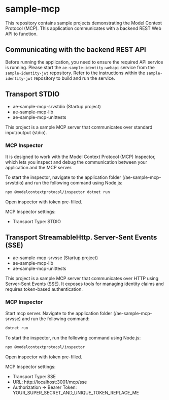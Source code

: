 # sample-mcp

This repository contains sample projects demonstrating the Model Context Protocol (MCP). This application communicates with a backend REST Web API to function. 

## Communicating with the backend REST API
Before running the application, you need to ensure the required API service is running. Please start the `ae-sample-identity-webapi` service from the `sample-identity-jwt` repository. Refer to the instructions within the `sample-identity-jwt` repository to build and run the service.

## Transport STDIO
- ae-sample-mcp-srvstdio (Startup project)
- ae-sample-mcp-lib
- ae-sample-mcp-unittests

This project is a sample MCP server that communicates over standard input/output (stdio).

### MCP Inspector

It is designed to work with the Model Context Protocol (MCP) Inspector, which lets you inspect and debug the communication between your application and the MCP server.

To start the inspector, navigate to the application folder (/ae-sample-mcp-srvstdio) and run the following command using Node.js:
```bash
npx @modelcontextprotocol/inspector dotnet run
```
Open inspector with token pre-filled.

MCP Inspector settings:
- Transport Type: STDIO

## Transport StreamableHttp. Server-Sent Events (SSE)
- ae-sample-mcp-srvsse (Startup project)
- ae-sample-mcp-lib
- ae-sample-mcp-unittests

This project is a sample MCP server that communicates over HTTP using Server-Sent Events (SSE). It exposes tools for managing identity claims and requires token-based authentication.

### MCP Inspector

Start mcp server. Navigate to the application folder (/ae-sample-mcp-srvsse) and run the following command:
```bash
dotnet run
```

To start the inspector, run the following command using Node.js:
```bash
npx @modelcontextprotocol/inspector
```
Open inspector with token pre-filled.

MCP Inspector settings:
- Transport Type: SSE
- URL: http://localhost:3001/mcp/sse
- Authorization -> Bearer Token: YOUR_SUPER_SECRET_AND_UNIQUE_TOKEN_REPLACE_ME

